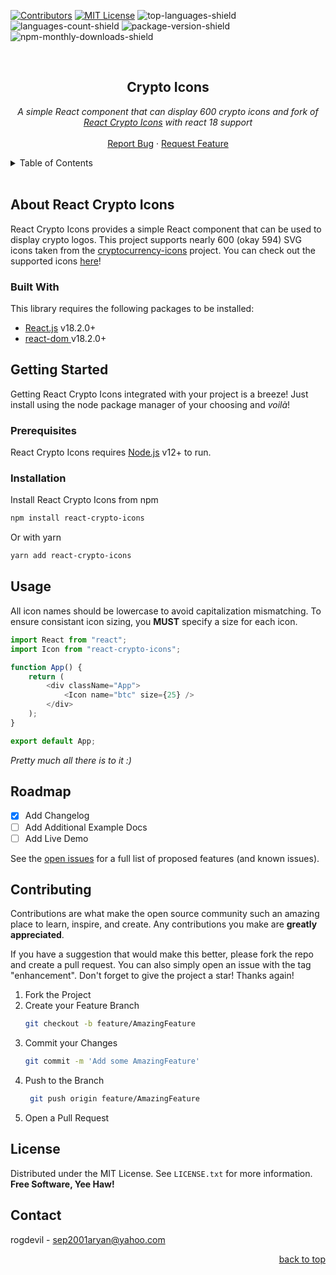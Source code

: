 <div id="top"></div>

<!-- PROJECT SHIELDS -->
[![Contributors][contributors-shield]][contributors-url]
[![MIT License][license-shield]][license-url]
![top-languages-shield]
![languages-count-shield]
![package-version-shield]
![npm-monthly-downloads-shield]

<!-- PROJECT LOGO -->
<br />
<div align="center">
  <!-- <a href="https://github.com/rogdevil/crypto-icons">
    <img src="images/logo.png" alt="Logo" width="80" height="80">
  </a> -->
  <h2 align="center">Crypto Icons</h2>
  <p align="center">
    <i>A simple React component that can display 600 crypto icons and fork of <a href="https://github.com/shed3/react-crypto-icons">React Crypto Icons</a> with react 18 support</i>
    <br />
    <br />
    <!-- <a href="https://github.com/rogdevil/crypto-icons">View Demo</a>
    · -->
    <a href="https://github.com/rogdevil/crypto-icons/issues">Report Bug</a>
    ·
    <a href="https://github.com/rogdevil/crypto-icons/issues?q=is%3Aopen+is%3Aissue+label%3Aenhancement">Request Feature</a>
  </p>
</div>

<!-- TABLE OF CONTENTS -->
<details>
  <summary>Table of Contents</summary>
  <ol>
    <li>
      <a href="#about-the-project">About React Crypto Icons</a>
      <ul>
        <li><a href="#built-with">Built With</a></li>
      </ul>
    </li>
    <li>
      <a href="#getting-started">Getting Started</a>
      <ul>
        <li><a href="#prerequisites">Prerequisites</a></li>
        <li><a href="#installation">Installation</a></li>
      </ul>
    </li>
    <li><a href="#usage">Usage</a></li>
    <li><a href="#roadmap">Roadmap</a></li>
    <li><a href="#contributing">Contributing</a></li>
    <li><a href="#license">License</a></li>
    <li><a href="#contact">Contact</a></li>
  </ol>
</details>
<br />

<!-- ABOUT THE PROJECT -->
## About React Crypto Icons

React Crypto Icons provides a simple React component that can be used to display crypto logos. This project supports nearly 600 (okay 594) SVG icons taken from the [cryptocurrency-icons][cryptocurrency-icons] project. You can check out the supported icons [here](http://cryptoicons.co/)!

### Built With
This library requires the following packages to be installed:

* [React.js][react] v18.2.0+
* [react-dom ][react-dom] v18.2.0+

<!-- GETTING STARTED -->
## Getting Started

Getting React Crypto Icons integrated with your project is a breeze! Just install using the node package manager of your choosing and _voilà_!

### Prerequisites

React Crypto Icons requires [Node.js][nodejs] v12+ to run.

### Installation


Install React Crypto Icons from npm

```sh
npm install react-crypto-icons
```

Or with yarn

```sh
yarn add react-crypto-icons
```

## Usage

All icon names should be lowercase to avoid capitalization mismatching. To ensure consistant icon sizing, you **MUST** specify a size for each icon.

```js
import React from "react";
import Icon from "react-crypto-icons";

function App() {
    return (
        <div className="App">
            <Icon name="btc" size={25} />
        </div>
    );
}

export default App;
```

_Pretty much all there is to it :)_

<!-- ROADMAP -->
## Roadmap

- [x] Add Changelog
- [ ] Add Additional Example Docs
- [ ] Add Live Demo

See the [open issues][github-issues] for a full list of proposed features (and known issues).

<!-- CONTRIBUTING -->
## Contributing

Contributions are what make the open source community such an amazing place to learn, inspire, and create. Any contributions you make are **greatly appreciated**.

If you have a suggestion that would make this better, please fork the repo and create a pull request. You can also simply open an issue with the tag "enhancement".
Don't forget to give the project a star! Thanks again!

1. Fork the Project
2. Create your Feature Branch
   ```sh
   git checkout -b feature/AmazingFeature
   ```
3. Commit your Changes 
    ```sh
    git commit -m 'Add some AmazingFeature'
    ```
4. Push to the Branch 
   ```sh
    git push origin feature/AmazingFeature
    ```
6. Open a Pull Request


<!-- LICENSE -->
## License

Distributed under the MIT License. See `LICENSE.txt` for more information.
**Free Software, Yee Haw!**

<!-- CONTACT -->
## Contact

rogdevil - sep2001aryan@yahoo.com

<p align="right"><a href="#top">back to top</a></p>



<!-- Project URLS-->
[github-url]: https://github.com/rogdevil/crypto-icons
[github-issues]: https://github.com/rogdevil/crypto-icons/issues
[repo-path]: rogdevil/crypto-icons
[logo-path]: assets/img/logo

<!-- Built With -->
[nodejs]: https://nodejs.org/
[react]: https://www.npmjs.com/package/react
[react-dom]: https://www.npmjs.com/package/react-dom
[cryptocurrency-icons]: https://github.com/spothq/cryptocurrency-icons

<!-- License Badge -->
[license-shield]: https://img.shields.io/github/license/rogdevil/crypto-icons.svg?style=for-the-badge
[license-url]: https://github.com/rogdevil/crypto-icons/blob/main/LICENSE.txt

<!-- Version Badge -->
[package-version-shield]: https://img.shields.io/github/package-json/v/rogdevil/crypto-icons.svg?style=for-the-badge

<!-- Build Status Badge -->
[build-status-shield]: https://img.shields.io/travis/com/rogdevil/crypto-icons.svg?style=for-the-badge

<!-- Contributors Badge -->
[contributors-shield]: https://img.shields.io/github/contributors/rogdevil/crypto-icons.svg?style=for-the-badge
[contributors-url]: https://github.com/rogdevil/crypto-icons/graphs/contributors

<!-- Downloads Badge -->
[npm-monthly-downloads-shield]: https://img.shields.io/npm/dt/react-crypto-icons?style=for-the-badge
[npm-monthly-downloads-url]: https://www.npmjs.com/package/react-crypto-icons

<!-- Languages Badge-->
[top-languages-shield]: https://img.shields.io/github/languages/top/rogdevil/crypto-icons.svg?style=for-the-badge

[languages-count-shield]: https://img.shields.io/github/languages/count/rogdevil/crypto-icons.svg?style=for-the-badge
